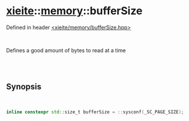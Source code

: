 # [xieite](../xieite.md)::[memory](../memory.md)::bufferSize
Defined in header [<xieite/memory/bufferSize.hpp>](../../include/xieite/memory/bufferSize.hpp)

<br/>

Defines a good amount of bytes to read at a time

<br/><br/>

## Synopsis

<br/>

```cpp
inline constexpr std::size_t bufferSize = ::sysconf(_SC_PAGE_SIZE);
```
